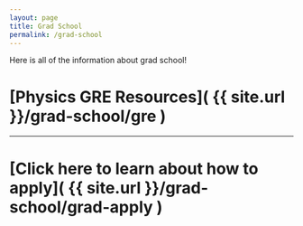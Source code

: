 ```yaml
---
layout: page
title: Grad School
permalink: /grad-school
---
```


Here is all of the information about grad school!

# [Physics GRE Resources]( {{ site.url }}/grad-school/gre )

<hr class="big___rule">

# [Click here to learn about how to apply]( {{ site.url }}/grad-school/grad-apply )
